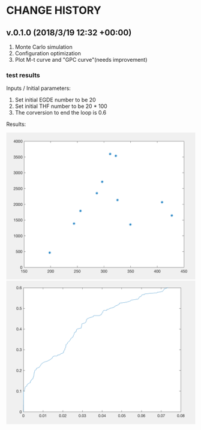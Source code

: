 # CHANGE HISTORY

## v.0.1.0 (2018/3/19 12:32 +00:00)
<ol>
<li>Monte Carlo simulation</li>
<li>Configuration optimization</li>
<li>Plot M-t curve and "GPC curve"(needs improvement)</li>
</ol>

### test results
Inputs / Initial parameters: 
<ol>
<li>Set initial EGDE number to be 20</li>
<li>Set initial THF number to be 20 * 100</li>
<li>The corversion to end the loop is 0.6</li>
</ol>

Results:
>
![Image text](https://github.com/rachelduan/MC-simulation-THF/blob/master/testExample/v0.1.0:M-V.png)
![Image text](https://github.com/rachelduan/MC-simulation-THF/blob/master/testExample/v0.1.0:M-t.png)


